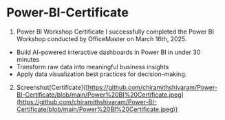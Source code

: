 # Power-BI-Certificate

1. Power BI Workshop Certificate
  I successfully completed the Power BI Workshop conducted by OfficeMaster on March 16th, 2025.
  
 -  Build AI-powered interactive dashboards in Power BI in under 30 minutes
 - Transform raw data into meaningful business insights
 - Apply data visualization best practices for decision-making.

2. Screenshot[Certificate]{[https://github.com/chiramithshivaram/Power-BI-Certificate/blob/main/Power%20BI%20Certificate.jpeg](https://github.com/chiramithshivaram/Power-BI-Certificate/blob/main/Power%20BI%20Certificate.jpeg)}
